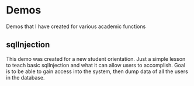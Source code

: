 # Demos
Demos that I have created for various academic functions

## sqlInjection

This demo was created for a new student orientation. Just
a simple lesson to teach basic sqlInjection and what it
can allow users to accomplish. Goal is to be able to gain
access into the system, then dump data of all the users in
the database.
